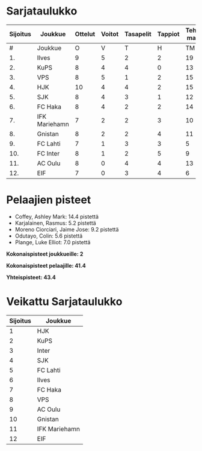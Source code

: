 # Sarjataulukko
| Sijoitus | Joukkue | Ottelut | Voitot | Tasapelit | Tappiot | Tehdyt maalit | Päästetyt maalit | Maaliero | Syötöt |
|----------|---------|---------|--------|-----------|---------|----------------|-------------------|----------|-------|
|# | Joukkue | O | V | T | H | TM | PM | ME | S | L | L% | R | KK | PK | PA | P|
|1. | Ilves | 9 | 5 | 2 | 2 | 19 | 10 | 9 | 16 | 124 | 15,32 | 104 | 27 | 2 | 13 | 17|
|2. | KuPS | 8 | 4 | 4 | 0 | 13 | 7 | 6 | 7 | 74 | 17,57 | 84 | 12 | 1 | 9 | 16|
|3. | VPS | 8 | 5 | 1 | 2 | 15 | 11 | 4 | 11 | 98 | 15,31 | 93 | 17 | 0 | 12 | 16|
|4. | HJK | 10 | 4 | 4 | 2 | 15 | 11 | 4 | 13 | 138 | 10,87 | 98 | 16 | 0 | 13 | 16|
|5. | SJK | 8 | 4 | 3 | 1 | 12 | 9 | 3 | 8 | 89 | 13,48 | 93 | 20 | 0 | 14 | 15|
|6. | FC Haka | 8 | 4 | 2 | 2 | 14 | 13 | 1 | 13 | 69 | 20,29 | 87 | 23 | 1 | 17 | 14|
|7. | IFK Mariehamn | 7 | 2 | 2 | 3 | 10 | 12 | -2 | 2 | 51 | 19,61 | 85 | 24 | 2 | 9 | 8|
|8. | Gnistan | 8 | 2 | 2 | 4 | 11 | 14 | -3 | 7 | 61 | 18,03 | 101 | 31 | 1 | 10 | 8|
|9. | FC Lahti | 7 | 1 | 3 | 3 | 5 | 10 | -5 | 2 | 60 | 8,33 | 72 | 15 | 1 | 13 | 6|
|10. | FC Inter | 8 | 1 | 2 | 5 | 9 | 17 | -8 | 7 | 72 | 12,50 | 80 | 23 | 1 | 14 | 5|
|11. | AC Oulu | 8 | 0 | 4 | 4 | 13 | 17 | -4 | 10 | 78 | 16,67 | 114 | 23 | 0 | 11 | 4|
|12. | EIF | 7 | 0 | 3 | 4 | 6 | 11 | -5 | 3 | 43 | 13,95 | 80 | 22 | 1 | 6 | 3|

# Pelaajien pisteet
* Coffey, Ashley Mark: 14.4 pistettä
* Karjalainen, Rasmus: 5.2 pistettä
* Moreno Ciorciari, Jaime Jose: 9.2 pistettä
* Odutayo, Colin: 5.6 pistettä
* Plange, Luke Elliot: 7.0 pistettä

**Kokonaispisteet joukkueille: 2**

**Kokonaispisteet pelaajille: 41.4**

**Yhteispisteet: 43.4**

# Veikattu Sarjataulukko
| Sijoitus | Joukkue |
|----------|---------|
| 1 | HJK |
| 2 | KuPS |
| 3 | Inter |
| 4 | SJK |
| 5 | FC Lahti |
| 6 | Ilves |
| 7 | FC Haka |
| 8 | VPS |
| 9 | AC Oulu |
| 10 | Gnistan |
| 11 | IFK Mariehamn |
| 12 | EIF |
